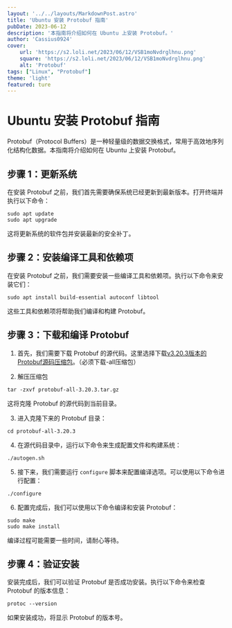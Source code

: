 ```yaml
---
layout: '../../layouts/MarkdownPost.astro'
title: 'Ubuntu 安装 Protobuf 指南'
pubDate: 2023-06-12
description: '本指南将介绍如何在 Ubuntu 上安装 Protobuf。'
author: 'Cassius0924'
cover:
    url: 'https://s2.loli.net/2023/06/12/VSB1moNvdrglhnu.png'
    square: 'https://s2.loli.net/2023/06/12/VSB1moNvdrglhnu.png'
    alt: 'Protobuf'
tags: ["Linux", "Protobuf"]
theme: 'light'
featured: ture
---
```


# Ubuntu 安装 Protobuf 指南

Protobuf（Protocol Buffers）是一种轻量级的数据交换格式，常用于高效地序列化结构化数据。本指南将介绍如何在 Ubuntu 上安装 Protobuf。

## 步骤 1：更新系统

在安装 Protobuf 之前，我们首先需要确保系统已经更新到最新版本。打开终端并执行以下命令：

```shell
sudo apt update
sudo apt upgrade
```

这将更新系统的软件包并安装最新的安全补丁。

## 步骤 2：安装编译工具和依赖项

在安装 Protobuf 之前，我们需要安装一些编译工具和依赖项。执行以下命令来安装它们：

```shell
sudo apt install build-essential autoconf libtool
```

这些工具和依赖项将帮助我们编译和构建 Protobuf。

## 步骤 3：下载和编译 Protobuf

1. 首先，我们需要下载 Protobuf 的源代码。这里选择下载[v3.20.3版本的Protobuf源码压缩包](https://github.com/protocolbuffers/protobuf/releases/tag/v3.20.3)。（必须下载-all压缩包）

2. 解压压缩包

```shell
tar -zxvf protobuf-all-3.20.3.tar.gz
```

这将克隆 Protobuf 的源代码到当前目录。

3. 进入克隆下来的 Protobuf 目录：

```shell
cd protobuf-all-3.20.3
```

4. 在源代码目录中，运行以下命令来生成配置文件和构建系统：

```shell
./autogen.sh
```

5. 接下来，我们需要运行 `configure` 脚本来配置编译选项。可以使用以下命令进行配置：

```shell
./configure
```

6. 配置完成后，我们可以使用以下命令编译和安装 Protobuf：

```shell
sudo make
sudo make install
```

编译过程可能需要一些时间，请耐心等待。

## 步骤 4：验证安装

安装完成后，我们可以验证 Protobuf 是否成功安装。执行以下命令来检查 Protobuf 的版本信息：

```shell
protoc --version
```

如果安装成功，将显示 Protobuf 的版本号。